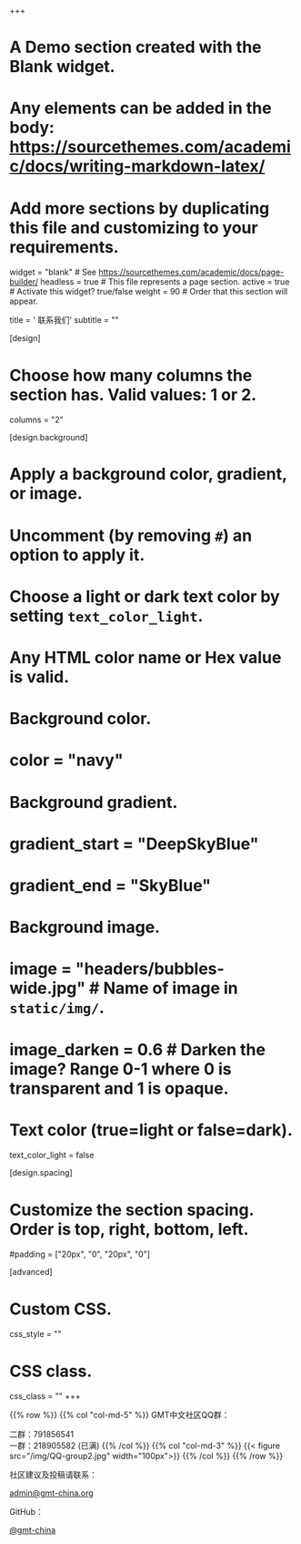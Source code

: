 +++
# A Demo section created with the Blank widget.
# Any elements can be added in the body: https://sourcethemes.com/academic/docs/writing-markdown-latex/
# Add more sections by duplicating this file and customizing to your requirements.

widget = "blank"  # See https://sourcethemes.com/academic/docs/page-builder/
headless = true  # This file represents a page section.
active = true  # Activate this widget? true/false
weight = 90  # Order that this section will appear.

title = '<i class="fas fa-envelope"></i> 联系我们'
subtitle = ""

[design]
  # Choose how many columns the section has. Valid values: 1 or 2.
  columns = "2"

[design.background]
  # Apply a background color, gradient, or image.
  #   Uncomment (by removing `#`) an option to apply it.
  #   Choose a light or dark text color by setting `text_color_light`.
  #   Any HTML color name or Hex value is valid.

  # Background color.
  # color = "navy"

  # Background gradient.
  # gradient_start = "DeepSkyBlue"
  # gradient_end = "SkyBlue"

  # Background image.
  # image = "headers/bubbles-wide.jpg"  # Name of image in `static/img/`.
  # image_darken = 0.6  # Darken the image? Range 0-1 where 0 is transparent and 1 is opaque.

  # Text color (true=light or false=dark).
  text_color_light = false

[design.spacing]
  # Customize the section spacing. Order is top, right, bottom, left.
  #padding = ["20px", "0", "20px", "0"]

[advanced]
 # Custom CSS.
 css_style = ""

 # CSS class.
 css_class = ""
+++

{{% row %}}
{{% col "col-md-5" %}}
GMT中文社区QQ群：

<i class="fab fa-qq"></i> 二群：791856541
<br>
<i class="fab fa-qq"></i> 一群：218905582 (已满)
{{% /col %}}
{{% col "col-md-3" %}}
{{< figure src="/img/QQ-group2.jpg" width="100px">}}
{{% /col %}}
{{% /row %}}

社区建议及投稿请联系：

<i class="fas fa-envelope"></i> [admin@gmt-china.org](mailto:admin@gmt-china.org)

GitHub：

<i class="fab fa-github"></i> [@gmt-china](https://github.com/gmt-china)


